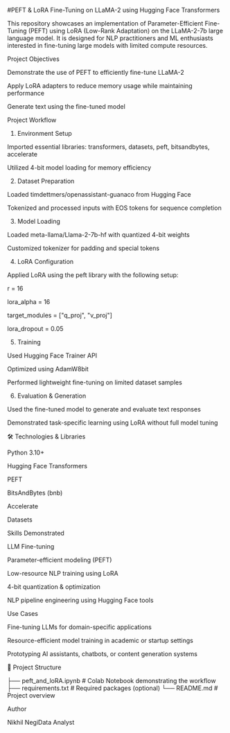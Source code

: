 #PEFT & LoRA Fine-Tuning on LLaMA-2 using Hugging Face Transformers

This repository showcases an implementation of Parameter-Efficient Fine-Tuning (PEFT) using LoRA (Low-Rank Adaptation) on the LLaMA-2-7b large language model. It is designed for NLP practitioners and ML enthusiasts interested in fine-tuning large models with limited compute resources.

Project Objectives

Demonstrate the use of PEFT to efficiently fine-tune LLaMA-2

Apply LoRA adapters to reduce memory usage while maintaining performance

Generate text using the fine-tuned model

Project Workflow

1. Environment Setup

Imported essential libraries: transformers, datasets, peft, bitsandbytes, accelerate

Utilized 4-bit model loading for memory efficiency

2. Dataset Preparation

Loaded timdettmers/openassistant-guanaco from Hugging Face

Tokenized and processed inputs with EOS tokens for sequence completion

3. Model Loading

Loaded meta-llama/Llama-2-7b-hf with quantized 4-bit weights

Customized tokenizer for padding and special tokens

4. LoRA Configuration

Applied LoRA using the peft library with the following setup:

r = 16

lora_alpha = 16

target_modules = ["q_proj", "v_proj"]

lora_dropout = 0.05

5. Training

Used Hugging Face Trainer API

Optimized using AdamW8bit

Performed lightweight fine-tuning on limited dataset samples

6. Evaluation & Generation

Used the fine-tuned model to generate and evaluate text responses

Demonstrated task-specific learning using LoRA without full model tuning

🛠️ Technologies & Libraries

Python 3.10+

Hugging Face Transformers

PEFT

BitsAndBytes (bnb)

Accelerate

Datasets

Skills Demonstrated

LLM Fine-tuning

Parameter-efficient modeling (PEFT)

Low-resource NLP training using LoRA

4-bit quantization & optimization

NLP pipeline engineering using Hugging Face tools

Use Cases

Fine-tuning LLMs for domain-specific applications

Resource-efficient model training in academic or startup settings

Prototyping AI assistants, chatbots, or content generation systems

📁 Project Structure

├── peft_and_loRA.ipynb          # Colab Notebook demonstrating the workflow
├── requirements.txt             # Required packages (optional)
└── README.md                    # Project overview

Author

Nikhil NegiData Analyst 
